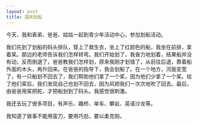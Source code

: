 ```yaml
---
layout: post
title: 国庆划船
---
```



今天，我和表弟、爸爸、姑姑一起到青少年活动中心，参加划船活动。

我们先到了划船的码头排队，穿上了救生衣，坐上了红颜色的船，我坐在前排，拿着桨。那边的老师告诉我们怎样转弯。我们开始划了，我奋力地划着，结果船并没有动，反而倒退了，爸爸教我们怎样划，原来我刚才划错了，从前往后退，靠着船外面的木头，再升回来。在爸爸的指导下，我会划船了。在一个地方，河面变宽了，有一只船划不回去了，我们帮助他们拿了一个桨，因为他们少拿了一个桨。给了他们桨后，我们发现自己也划不回去，因为风把我们一次次地吹了回去。最后，由爸爸用桨把舵，才把船划到了码头。我感觉很刺激。

我还去玩了很多项目，有声乐、趣桥、单车、攀岩、英语沙龙等。

我知道了做事不能用蛮力，要用巧劲，要以柔克刚。
